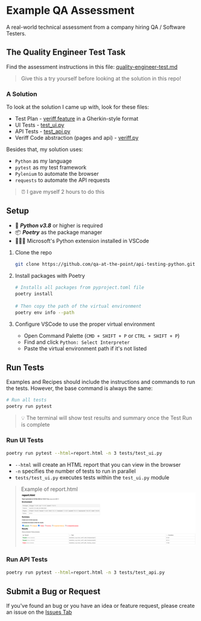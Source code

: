 # Example QA Assessment

A real-world technical assessment from a company hiring QA / Software Testers.

## The Quality Engineer Test Task

Find the assessment instructions in this file: [quality-engineer-test.md](./qualiti-engineer-test.md)

> Give this a try yourself before looking at the solution in this repo!

### A Solution

To look at the solution I came up with, look for these files:

- Test Plan - [veriff.feature](./veriff.feature) in a Gherkin-style format
- UI Tests - [test_ui.py](./tests/test_ui.py)
- API Tests - [test_api.py](./tests//test_api.py)
- Veriff Code abstraction (pages and api) - [veriff.py](./veriff.py)

Besides that, my solution uses:

- `Python` as my language
- `pytest` as my test framework
- `Pylenium` to automate the browser
- `requests` to automate the API requests

> ⏰ I gave myself 2 hours to do this

## Setup

- 🐍 **_Python v3.8_** or higher is required
- 📦 **_Poetry_** as the package manager
- 👨🏽‍💻 Microsoft's Python extension installed in VSCode

1. Clone the repo

   ```bash
   git clone https://github.com/qa-at-the-point/api-testing-python.git
   ```

2. Install packages with Poetry

   ```bash
   # Installs all packages from pyproject.toml file
   poetry install

   # Then copy the path of the virtual environment
   poetry env info --path
   ```

3. Configure VSCode to use the proper virtual environment

   - Open Command Palette (`CMD + SHIFT + P` or `CTRL + SHIFT + P`)
   - Find and click `Python: Select Interpreter`
   - Paste the virtual environment path if it's not listed

## Run Tests

Examples and Recipes should include the instructions and commands to run the tests.
However, the base command is always the same:

```bash
# Run all tests
poetry run pytest
```

> 💡 The terminal will show test results and summary once the Test Run is complete

### Run UI Tests

```bash
poetry run pytest --html=report.html -n 3 tests/test_ui.py
```

- `--html` will create an HTML report that you can view in the browser
- `-n` specifies the number of tests to run in parallel
- `tests/test_ui.py` executes tests within the `test_ui.py` module

> Example of report.html
![Example report.html](./example_report_html.png)

### Run API Tests

```bash
poetry run pytest --html=report.html -n 3 tests/test_api.py
```

## Submit a Bug or Request

If you've found an bug or you have an idea or feature request, please create an issue on the [Issues Tab](https://github.com/qa-at-the-point/example-qa-assessment/issues)
